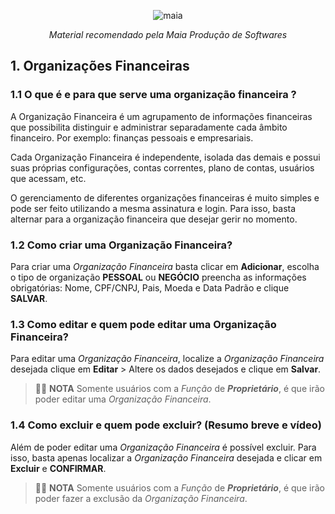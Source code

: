 <div align="center">
 
![maia](https://user-images.githubusercontent.com/49403097/199071278-bbed41e9-356e-4df8-81b0-003cf07ed29c.jpg)


<i>Material recomendado pela Maia Produção de Softwares</i>
</div>

## 1. Organizações Financeiras 

 ### 1.1 O que é e para que serve uma organização financeira ?


<p>A Organização Financeira é um agrupamento de informações financeiras que possibilita distinguir e administrar separadamente cada âmbito financeiro. Por exemplo: finanças pessoais e empresariais.

Cada Organização Financeira é independente, isolada das demais e possui suas próprias configurações, contas correntes, plano de contas, usuários que acessam, etc.

O gerenciamento de diferentes organizações financeiras é muito simples e pode ser feito utilizando a mesma assinatura e login. Para isso, basta alternar para a organização financeira que desejar gerir no momento.

 ### 1.2 Como criar uma Organização Financeira?
 Para criar uma _Organização Financeira_ basta clicar em **Adicionar**, escolha o tipo de organização **PESSOAL** ou **NEGÓCIO** preencha as informações obrigatórias: Nome, CPF/CNPJ, Pais, Moeda e Data Padrão e clique **SALVAR**.

### 1.3 Como editar e quem pode editar uma Organização Financeira?

Para editar uma _Organização Financeira_, localize a _Organização Financeira_ desejada clique em **Editar** > Altere os dados desejados e clique em **Salvar**.

 
> 👨‍🏫 **NOTA** Somente usuários com a _Função_ de _**Proprietário**_, é que irão poder editar uma _Organização Financeira_.

### 1.4  Como excluir e quem pode excluir? (Resumo breve e vídeo)
Além de poder editar uma _Organização Financeira_ é possível excluir. Para isso, basta apenas localizar a _Organização Financeira_ desejada e clicar em **Excluir** e **CONFIRMAR**.

> 👨‍🏫 **NOTA** Somente usuários com a _Função_ de _**Proprietário**_, é que irão poder fazer a exclusão da _Organização Financeira_.
